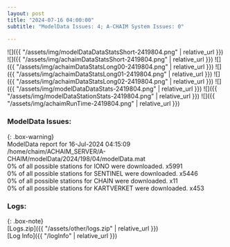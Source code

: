 ```yaml
---
layout: post
title: "2024-07-16 04:00:00"
subtitle: "ModelData Issues: 4; A-CHAIM System Issues: 0"

---
```


![]({{ "/assets/img/modelDataDataStatsShort-2419804.png" | relative_url }})
![]({{ "/assets/img/achaimDataStatsShort-2419804.png" | relative_url }})
![]({{ "/assets/img/achaimDataStatsLong00-2419804.png" | relative_url }})
![]({{ "/assets/img/achaimDataStatsLong01-2419804.png" | relative_url }})
![]({{ "/assets/img/achaimDataStatsLong02-2419804.png" | relative_url }})
![]({{ "/assets/img/modelDataDataStats-2419804.png" | relative_url }})
![]({{ "/assets/img/modelDataStationStats-2419804.png" | relative_url }})
![]({{ "/assets/img/achaimRunTime-2419804.png" | relative_url }})


### ModelData Issues:  
  
{: .box-warning}  
 ModelData report for 16-Jul-2024 04:15:09   
 /home/chaim/ACHAIM_SERVER/A-CHAIM/modelData/2024/198/04/modelData.mat   
 0% of all possible stations for IONO were downloaded. x5991   
 0% of all possible stations for SENTINEL were downloaded. x5446   
 0% of all possible stations for CHAIN were downloaded. x11   
 0% of all possible stations for KARTVERKET were downloaded. x453   
  


### Logs:  
  
{: .box-note}  
[Logs.zip]({{ "/assets/other/logs.zip" | relative_url }})  
[Log Info]({{ "/logInfo" | relative_url }})  

